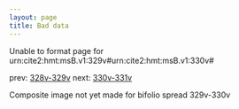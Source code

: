 ```yaml
---
layout: page
title: Bad data
---
```


Unable to format page for urn:cite2:hmt:msB.v1:329v#urn:cite2:hmt:msB.v1:330v#

prev: [328v-329v](../328v-329v/) next: [330v-331v](../330v-331v/)

Composite image not yet made for bifolio spread 329v-330v

